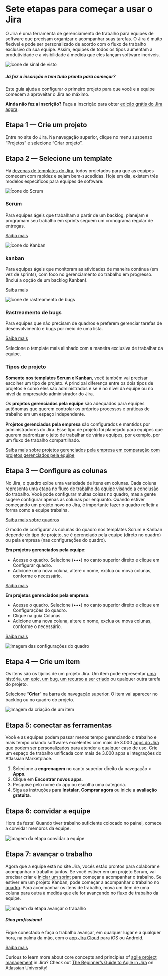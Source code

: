 # Sete etapas para começar a usar o Jira

O Jira é uma ferramenta de gerenciamento de trabalho para equipes de software que precisam organizar e acompanhar suas tarefas. O Jira é muito flexível e pode ser personalizado de acordo com o fluxo de trabalho exclusivo da sua equipe. Assim, equipes de todos os tipos aumentam a produtividade e a visibilidade à medida que eles lançam software incríveis.

![Ícone de sinal de visto](https://wac-cdn.atlassian.com/dam/jcr:20f95b71-643e-48fb-97be-0bba242bf9ce/JSW-Guides-7-Steps-checkmark%20circle.png?cdnVersion=2537)

##### Já fez a inscrição e tem tudo pronto para começar?

Este guia ajuda a configurar o primeiro projeto para que você e a equipe comecem a aproveitar o Jira ao máximo.

**Ainda não fez a inscrição?** Faça a inscrição para obter [edição grátis do Jira agora](https://www.atlassian.com/br/software/jira/free).

## Etapa 1 — Crie um projeto

Entre no site do Jira. Na navegação superior, clique no menu suspenso “Projetos” e selecione “Criar projeto”.

## Etapa 2 — Selecione um template

Há [dezenas de templates do Jira](https://www.atlassian.com/br/software/jira/templates), todos projetados para que as equipes comecem com rapidez e sejam bem-sucedidas. Hoje em dia, existem três modelos específicos para equipes de software:

![Ícone do Scrum](https://wac-cdn.atlassian.com/dam/jcr:b2b10b5f-0600-41e7-b587-656194b8d5d5/JSW-Guides-7-Steps-IMG1.png?cdnVersion=2537)

### Scrum

Para equipes ágeis que trabalham a partir de um backlog, planejam e programam seu trabalho em sprints seguem um cronograma regular de entregas.

[Saiba mais](https://www.atlassian.com/br/software/jira/templates/scrum)

![Ícone do Kanban](https://wac-cdn.atlassian.com/dam/jcr:545f1c93-befd-44ce-8a97-2d56c8f4197b/JSW-Guides-7-Steps-IMG2.png?cdnVersion=2537)

### kanban

Para equipes ágeis que monitoram as atividades de maneira contínua (em vez de sprints), com foco no gerenciamento do trabalho em progresso. (Inclui a opção de um backlog Kanban).

[Saiba mais](https://www.atlassian.com/br/software/jira/templates/kanban)

![Ícone de rastreamento de bugs](https://wac-cdn.atlassian.com/dam/jcr:0726f78c-f1d8-460f-9ead-d8863e70c9a2/JSW-Guides-7-Steps-IMG3.png?cdnVersion=2537)

### Rastreamento de bugs

Para equipes que não precisam de quadros e preferem gerenciar tarefas de desenvolvimento e bugs por meio de uma lista.

[Saiba mais](https://www.atlassian.com/br/software/jira/templates/bug-tracking)

Selecione o template mais alinhado com a maneira exclusiva de trabalhar da equipe.

### Tipos de projeto

**Somente nos templates Scrum e Kanban**, você também vai precisar escolher um tipo de projeto. A principal diferença entre os dois tipos de projetos é como eles são administrados e se é no nível da equipe ou no nível da empresa/do administrador do Jira.

Os **projetos gerenciados pela equipe** são adequados para equipes autônomas que querem controlar os próprios processos e práticas de trabalho em um espaço independente.

**Projetos gerenciados pela empresa** são configurados e mantidos por administradores do Jira. Esse tipo de projeto foi planejado para equipes que querem padronizar o jeito de trabalhar de várias equipes, por exemplo, por um fluxo de trabalho compartilhado.

[Saiba mais sobre projetos gerenciados pela empresa em comparação com projetos gerenciados pela equipe](https://www.atlassian.com/br/software/jira/guides/projects)

## Etapa 3 — Configure as colunas

No Jira, o quadro exibe uma variedade de itens em colunas. Cada coluna representa uma etapa no fluxo de trabalho da equipe visando a conclusão do trabalho. Você pode configurar muitas coisas no quadro, mas a gente sugere configurar apenas as colunas por enquanto. Quando estiver começando um projeto novo no Jira, é importante fazer o quadro refletir a forma como a equipe trabalha.

[Saiba mais sobre quadros](https://www.atlassian.com/br/software/jira/guides/boards)

O modo de configurar as colunas do quadro nos templates Scrum e Kanban depende do tipo de projeto, se é gerenciado pela equipe (direto no quadro) ou pela empresa (nas configurações do quadro).

**Em projetos gerenciados pela equipe:**

- Acesse o quadro. Selecione (•••) no canto superior direito e clique em Configurar quadro.
- Adicione uma nova coluna, altere o nome, exclua ou mova colunas, conforme o necessário.

[Saiba mais](https://support.atlassian.com/jira-software-cloud/docs/configure-columns/)

**Em projetos gerenciados pela empresa:**

- Acesse o quadro. Selecione (•••) no canto superior direito e clique em Configurações do quadro.
- Clique na guia Colunas.
- Adicione uma nova coluna, altere o nome, exclua ou mova colunas, conforme o necessário.

[Saiba mais](https://support.atlassian.com/jira-software-cloud/docs/manage-columns-with-multiple-statuses-in-a-team-managed-project/)

![Imagem das configurações do quadro](https://wac-cdn.atlassian.com/dam/jcr:9edd91a0-c81d-4e03-8c75-78a07e50127c/JSW-Guides-7-Steps-IMG4.png?cdnVersion=2537)

## Etapa 4 — Crie um item

Os itens são os tijolos de um projeto Jira. Um item pode representar [uma história, um epic, um bug, um recurso a ser criado](https://www.atlassian.com/br/software/jira/guides/issues) ou qualquer outra tarefa do projeto.

Selecione “**Criar**” na barra de navegação superior. O item vai aparecer no backlog ou no quadro do projeto.

![Imagem da criação de um item](https://wac-cdn.atlassian.com/dam/jcr:4b2f4ec3-e84c-49cd-80e3-6f979b2788ba/JSW-Guides-7-Steps-IMG5.png?cdnVersion=2537)

## Etapa 5: conectar as ferramentas

Você e as equipes podem passar menos tempo gerenciando o trabalho e mais tempo criando softwares excelentes com mais de 3.000 [apps do Jira ](https://www.atlassian.com/br/software/jira/features/integrations)que podem ser personalizados para atender a qualquer caso de uso. Crie um espaço de trabalho unificada com mais de 3.000 apps e integrações do Atlassian Marketplace.

1. Selecione a **engrenagem** no canto superior direito da navegação > **Apps**.
2. Clique em **Encontrar novos apps**.
3. Pesquise pelo nome do app ou escolha uma categoria.
4. Siga as instruções para **Instalar**, **Comprar agora** ou inicie a **avaliação gratuita**.

## Etapa 6: convidar a equipe

Hora da festa! Quando tiver trabalho suficiente colocado no painel, comece a convidar membros da equipe.

![imagem da etapa convidar a equipe](https://wac-cdn.atlassian.com/dam/jcr:9621f7a4-0968-457a-8965-debaf18d5121/JSW-Guides-7-Steps-IMG6.png?cdnVersion=2537)

## Etapa 7: avançar o trabalho

Agora que a equipe está no site Jira, vocês estão prontos para colaborar e acompanhar o trabalho juntos. Se você estiver em um projeto Scrum, vai precisar criar e [iniciar um sprint](https://www.atlassian.com/br/agile/tutorials/sprints) para começar a acompanhar o trabalho. Se estiver em um projeto Kanban, pode começar a acompanhar o trabalho no [quadro](https://www.atlassian.com/br/agile/tutorials/creating-your-agile-board). Para acompanhar os itens de trabalho, mova um item de uma coluna para outra à medida que ele for avançando no fluxo de trabalho da equipe.

![imagem da etapa avançar o trabalho](https://wac-cdn.atlassian.com/dam/jcr:6272bf05-be76-448d-9c91-73161706309a/JSW-Guides-7-Steps-IMG7.png?cdnVersion=2537)



##### Dica profissional

Fique conectado e faça o trabalho avançar, em qualquer lugar e a qualquer hora, na palma da mão, com o [app Jira Cloud](https://www.atlassian.com/br/software/jira/mobile-app) para iOS ou Android.

[Saiba mais](https://www.atlassian.com/br/software/jira/guides/mobile-apps)

Curious to learn more about core concepts and principles of [agile project management](https://www.atlassian.com/br/agile/project-management) in Jira? Check out [The Beginner’s Guide to Agile in Jira](https://university.atlassian.com/student/page/1117976-the-beginner-s-guide-to-agile-in-jira-course-description?sid=d6928ee9-8a8f-4685-b5f8-dfff68a91d77&sid_i=0) on Atlassian University!
